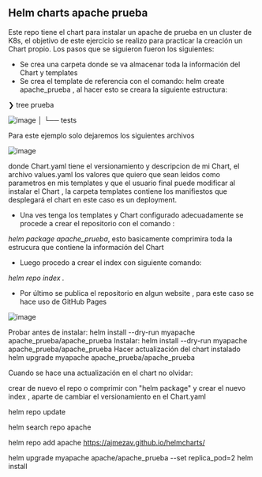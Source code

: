 ## Helm charts apache prueba

 Este repo tiene el chart para instalar un apache de prueba en un cluster de K8s, el objetivo de este ejercicio se realizo para practicar la creación un Chart propio. Los pasos que se siguieron fueron los siguientes:
 
 * Se crea una carpeta donde se va almacenar toda la información del Chart y templates
 * Se crea el template de referencia con el comando: helm create apache_prueba , al hacer esto se creara la siguiente estructura:

❯ tree prueba

![image](https://user-images.githubusercontent.com/56460214/137990437-f85fa675-086a-4997-8982-5f231bd69491.png)
│   └── tests

Para este ejemplo solo dejaremos los siguientes archivos 

![image](https://user-images.githubusercontent.com/56460214/137990536-00d1ad70-ba77-4b4f-9ccf-ca9e8d9c0bdb.png)



donde Chart.yaml tiene el versionamiento y descripcion de mi Chart, el archivo values.yaml los valores que quiero que sean leidos como parametros en mis templates y que el usuario final puede modificar al instalar el Chart , la carpeta templates contiene los manifiestos que desplegará el chart en este caso es un deployment.

* Una ves tenga los templates y Chart configurado adecuadamente se procede a crear el repositorio con el comando : 
 
_helm package apache_prueba_, esto basicamente comprimira toda la estrucura que contiene la información del Chart

* Luego procedo a crear el index con siguiente comando:

_helm repo index ._

* Por último se publica el repositorio en algun website , para este caso se hace uso de GitHub Pages

![image](https://user-images.githubusercontent.com/56460214/137991145-cdf14975-f54b-4cd7-9f71-e949bd2e17c9.png)


Probar antes de instalar:
helm install --dry-run myapache apache_prueba/apache_prueba
Instalar:
helm install --dry-run myapache apache_prueba/apache_prueba
Hacer actualización del chart instalado
helm upgrade myapache apache_prueba/apache_prueba

Cuando se hace una actualización en el chart no olvidar:

crear de nuevo el repo o comprimir con "helm package" y crear el nuevo index , aparte de cambiar el versionamiento en el Chart.yaml

helm repo update

helm search repo apache

helm repo add apache https://ajmezav.github.io/helmcharts/

helm upgrade  myapache apache/apache_prueba --set replica_pod=2
helm install 
